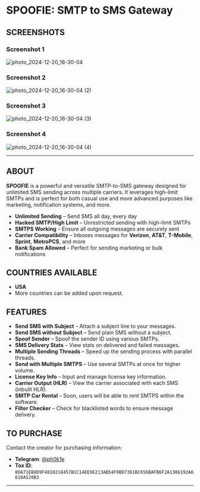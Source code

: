 # SPOOFIE: SMTP to SMS Gateway

## SCREENSHOTS

### Screenshot 1
![photo_2024-12-20_16-30-04](https://github.com/user-attachments/assets/3a4d6ef6-eee5-4671-a8d5-7653457e43f0)

### Screenshot 2
![photo_2024-12-20_16-30-04 (2)](https://github.com/user-attachments/assets/c93d053a-b4fa-4c3b-92dd-5c098535dc99)

### Screenshot 3
![photo_2024-12-20_16-30-04 (3)](https://github.com/user-attachments/assets/50824ddd-6122-4693-a68b-7ae89842ef3c)

### Screenshot 4
![photo_2024-12-20_16-30-04 (4)](https://github.com/user-attachments/assets/a535b8e7-1a7a-4483-962d-450006798ff7)

---

## ABOUT

**SPOOFIE** is a powerful and versatile SMTP-to-SMS gateway designed for unlimited SMS sending across multiple carriers. It leverages high-limit SMTPs and is perfect for both casual use and more advanced purposes like marketing, notification systems, and more.

- **Unlimited Sending** – Send SMS all day, every day
- **Hacked SMTP/High Limit** – Unrestricted sending with high-limit SMTPs
- **SMTPS Working** – Ensure all outgoing messages are securely sent
- **Carrier Compatibility** – Inboxes messages for **Verizon**, **AT&T**, **T-Mobile**, **Sprint**, **MetroPCS**, and more
- **Bank Spam Allowed** – Perfect for sending marketing or bulk notifications

## COUNTRIES AVAILABLE

- **USA**  
- More countries can be added upon request.

## FEATURES

- **Send SMS with Subject** – Attach a subject line to your messages.
- **Send SMS without Subject** – Send plain SMS without a subject.
- **Spoof Sender** – Spoof the sender ID using various SMTPs.
- **SMS Delivery Stats** – View stats on delivered and failed messages.
- **Multiple Sending Threads** – Speed up the sending process with parallel threads.
- **Send with Multiple SMTPS** – Use several SMTPs at once for higher volume.
- **License Key Info** – Input and manage license key information.
- **Carrier Output (HLR)** – View the carrier associated with each SMS (inbuilt HLR).
- **SMTP Car Rental** – Soon, users will be able to rent SMTPS within the software.
- **Filter Checker** – Check for blacklisted words to ensure message delivery.

## TO PURCHASE

Contact the creator for purchasing information:

- **Telegram**: [@ph0k1e](https://t.me/ph0k1e)
- **Tox ID**: `0DA71EB8D9F4810218457B1C14EE9E213AB54F9BD7381BC656BAFB6F2A1386192A6610A520B3`

---
